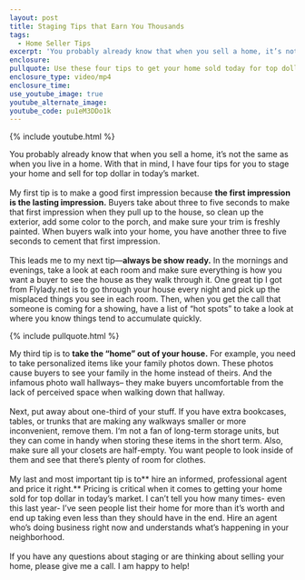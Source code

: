 ```yaml
---
layout: post
title: Staging Tips that Earn You Thousands
tags:
  - Home Seller Tips
excerpt: 'You probably already know that when you sell a home, it’s not the same as when you live in a home. With that in mind, I have four tips for you to stage your home and sell for top dollar in today’s market.'
enclosure:
pullquote: Use these four tips to get your home sold today for top dollar.
enclosure_type: video/mp4
enclosure_time:
use_youtube_image: true
youtube_alternate_image:
youtube_code: pu1eM3DDo1k
---
```



{% include youtube.html %}

You probably already know that when you sell a home, it’s not the same as when you live in a home. With that in mind, I have four tips for you to stage your home and sell for top dollar in today’s market.
<br>
<br>My first tip is to make a good first impression because **the first impression is the lasting impression.** Buyers take about three to five seconds to make that first impression when they pull up to the house, so clean up the exterior, add some color to the porch, and make sure your trim is freshly painted. When buyers walk into your home, you have another three to five seconds to cement that first impression.
<br>
<br>This leads me to my next tip—**always be show ready.** In the mornings and evenings, take a look at each room and make sure everything is how you want a buyer to see the house as they walk through it. One great tip I got from Flylady.net is to go through your house every night and pick up the misplaced things you see in each room. Then, when you get the call that someone is coming for a showing, have a list of “hot spots” to take a look at where you know things tend to accumulate quickly.

{% include pullquote.html %}

My third tip is to **take the “home” out of your house.** For example, you need to take personalized items like your family photos down. These photos cause buyers to see your family in the home instead of theirs. And the infamous photo wall hallways– they make buyers uncomfortable from the lack of perceived space when walking down that hallway.
<br>
<br>Next, put away about one-third of your stuff. If you have extra bookcases, tables, or trunks that are making any walkways smaller or more inconvenient, remove them. I‘m not a fan of long-term storage units, but they can come in handy when storing these items in the short term. Also, make sure all your closets are half-empty. You want people to look inside of them and see that there’s plenty of room for clothes.
<br>
<br>My last and most important tip is to** hire an informed, professional agent and price it right.** Pricing is critical when it comes to getting your home sold for top dollar in today’s market. I can’t tell you how many times- even this last year- I’ve seen people list their home for more than it’s worth and end up taking even less than they should have in the end. Hire an agent who’s doing business right now and understands what’s happening in your neighborhood.
<br>
<br>If you have any questions about staging or are thinking about selling your home, please give me a call. I am happy to help!